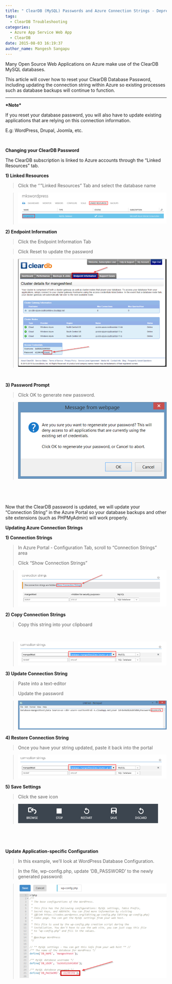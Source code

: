 ```yaml
---
title: " ClearDB (MySQL) Passwords and Azure Connection Strings - Deprecated"
tags:
  - ClearDB Troubleshooting
categories:
  - Azure App Service Web App
  - ClearDB
date: 2015-08-03 16:19:37
author_name: Mangesh Sangapu
---
```


Many Open Source Web Applications on Azure make use of the ClearDB MySQL databases. 

This article will cover how to reset your ClearDB Database Password, including updating the connection string within Azure so existing processes such as database backups will continue to function. 

  -----------------------------------------------------------
  **\*Note\*** 
  
  If you reset your database password, you will also have to update existing applications that are relying on this connection information. 

E.g: WordPress, Drupal, Joomla, etc.

 

**Changing your ClearDB Password**

The ClearDB subscription is linked to Azure accounts through the “Linked Resources” tab.

**1) Linked Resources**

> Click the ‘'”Linked Resources” Tab and select the database name

> ![](/media/2019/03/0572.01_linked_resources.png)

**2) Endpoint Information**

> Click the Endpoint Information Tab

> Click Reset to update the password

> ![](/media/2019/03/8171.02_cleardb_reset.png)

 

**3) Password Prompt**

> Click OK to generate new password.

> ![](/media/2019/03/4452.02a_reset_prompt.png)

 

 

Now that the ClearDB password is updated, we will update your “Connection String” in the Azure Portal so your database backups and other site extensions (such as PHPMyAdmin) will work properly.

**Updating Azure Connection Strings**

**1) Connection Strings**

> In Azure Portal - Configuration Tab, scroll to “Connection Strings” area
>
> Click “Show Connection Strings”

> ![](/media/2019/03/1220.03_connection_strings.png)

**2) Copy Connection Strings**

> Copy this string into your clipboard

 

> ![](/media/2019/03/2548.04_connect_strings_update.png)

**3) Update Connection String**

> Paste into a text-editor
>
> Update the password

> ![](/media/2019/03/7651.05__connection_string_notepad.png)

**4) Restore Connection String**

> Once you have your string updated, paste it back into the portal

> ![](/media/2019/03/2548.04_connect_strings_update.png)

**5) Save Settings**

> Click the save icon

> ![](/media/2019/03/2465.05a_save_settings.png)

 

 

**Update Application-specific Configuration**

> In this example, we’ll look at WordPress Database Configuration.

> In the file, wp-config.php, update ‘DB\_PASSWORD’ to the newly generated password:

> ![](/media/2019/03/3288.06_wordpress_password.png)

